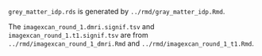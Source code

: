 `grey_matter_idp.rds` is generated by `../rmd/gray_matter_idp.Rmd`.

The `imagexcan_round_1.dmri.signif.tsv` and `imagexcan_round_1.t1.signif.tsv` are from `../rmd/imagexcan_round_1_dmri.Rmd` and `../rmd/imagexcan_round_1_t1.Rmd`.
